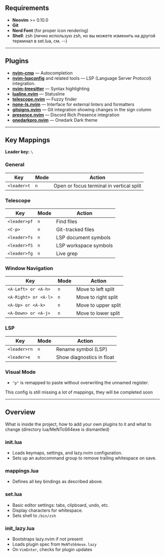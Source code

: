 ## Requirements

- **Neovim** >= 0.10.0
- **Git**
- **Nerd Font** (for proper icon rendering)
- **Shell**: zsh (лично использую zsh, но вы можете изменить на другой терминал в set.lua, см. --)

---
## Plugins

- [**nvim-cmp**](https://github.com/hrsh7th/nvim-cmp) — Autocompletion
- [**nvim-lspconfig**](https://github.com/neovim/nvim-lspconfig) and related tools — LSP (Language Server Protocol) integration.
- [**nvim-treesitter**](https://github.com/nvim-treesitter/nvim-treesitter) — Syntax highlighting
- [**lualine.nvim**](https://github.com/nvim-lualine/lualine.nvim) — Statusline
- [**telescope.nvim**](https://github.com/nvim-telescope/telescope.nvim) — Fuzzy finder
- [**none-ls.nvim**](https://github.com/nvimtools/none-ls.nvim) — Interface for external linters and formatters
- [**gitsigns.nvim**](https://github.com/lewis6991/gitsigns.nvim) — Git integration showing changes in the sign column
- [**presence.nvim**](https://github.com/andweeb/presence.nvim) — Discord Rich Presence integration
- [**onedarkpro.nvim**](https://github.com/olimorris/onedarkpro.nvim) — Onedark Dark theme

---
## Key Mappings

**Leader key:** `\`

### General

| Key         | Mode | Action                                   |
| ----------- | ---- | ---------------------------------------- |
| `<leader>t` | `n`  | Open or focus terminal in vertical split |
### Telescope

| Key          | Mode | Action                |
| ------------ | ---- | --------------------- |
| `<leader>pf` | `n`  | Find files            |
| `<C-p>`      | `n`  | Git-tracked files     |
| `<leader>fs` | `n`  | LSP document symbols  |
| `<leader>fS` | `n`  | LSP workspace symbols |
| `<leader>fg` | `n`  | Live grep             |
### Window Navigation

| Key                  | Mode | Action              |
| -------------------- | ---- | ------------------- |
| `<A-Left> or <A-h>`  | `n`  | Move to left split  |
| `<A-Right> or <A-l>` | `n`  | Move to right split |
| `<A-Up> or <A-k>`    | `n`  | Move to upper split |
| `<A-Down> or <A-j>`  | `n`  | Move to lower split |

### LSP

| Key          | Mode | Action                    |
| ------------ | ---- | ------------------------- |
| `<leader>rn` | `n`  | Rename symbol (LSP)       |
| `<leader>e`  | `n`  | Show diagnostics in float |

### Visual Mode

- `"p"` is remapped to paste without overwriting the unnamed register.

This config is still missing a lot of mappings, they will be completed soon

---

## Overview

What is inside the project, how to add your own plugins to it and what to change (directory lua/MeNToS64exe is dismantled)
### init.lua

- Loads keymaps, settings, and lazy.nvim configuration.
- Sets up an autocommand group to remove trailing whitespace on save.
### mappings.lua

- Defines all key bindings as described above.
### set.lua

- Basic editor settings: tabs, clipboard, undo, etc.
- Display characters for whitespace.
- Sets shell to `/bin/zsh`
### init_lazy.lua

- Bootstraps lazy.nvim if not present
- Loads plugin spec from `MeNToS64exe.lazy`
- On `VimEnter`, checks for plugin updates

